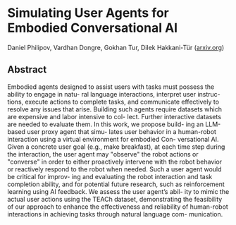 # Simulating User Agents for Embodied Conversational AI
Daniel Philipov, Vardhan Dongre, Gokhan Tur, Dilek Hakkani-Tür
([arxiv.org](https://arxiv.org/abs/2410.23535))

## Abstract
Embodied agents designed to assist users with
tasks must possess the ability to engage in natu-
ral language interactions, interpret user instruc-
tions, execute actions to complete tasks, and
communicate effectively to resolve any issues
that arise. Building such agents require datasets
which are expensive and labor intensive to col-
lect. Further interactive datasets are needed to
evaluate them. In this work, we propose build-
ing an LLM-based user proxy agent that simu-
lates user behavior in a human-robot interaction
using a virtual environment for embodied Con-
versational AI. Given a concrete user goal (e.g.,
make breakfast), at each time step during the
interaction, the user agent may "observe" the
robot actions or "converse" in order to either
proactively intervene with the robot behavior
or reactively respond to the robot when needed.
Such a user agent would be critical for improv-
ing and evaluating the robot interaction and
task completion ability, and for potential future
research, such as reinforcement learning using
AI feedback. We assess the user agent’s abil-
ity to mimic the actual user actions using the
TEACh dataset, demonstrating the feasibility
of our approach to enhance the effectiveness
and reliability of human-robot interactions in
achieving tasks through natural language com-
munication.

